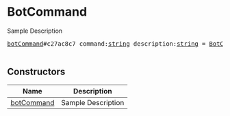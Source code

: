 # BotCommand

Sample Description

<pre>
<a href="../constructor/botCommand">botCommand</a>#c27ac8c7 command:<a href="../type/string.md">string</a> description:<a href="../type/string.md">string</a> = <a href="../type/BotCommand.md">BotCommand</a>;

</pre>

## Constructors

| Name | Description |
|------|-------------|
| [botCommand](../constructor/botCommand.md) | Sample Description |

